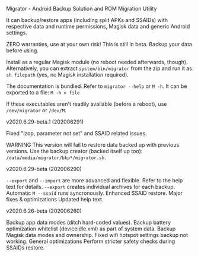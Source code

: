 Migrator - Android Backup Solution and ROM Migration Utility

It can backup/restore apps (including split APKs and SSAIDs) with respective data and runtime permissions, Magisk data and generic Android settings.

ZERO warranties, use at your own risk!
This is still in beta. Backup your data before using.

Install as a regular Magisk module (no reboot needed afterwards, though).
Alternatively, you can extract `system/bin/migrator` from the zip and run it as `sh filepath` (yes, no Magisk installation required).

The documentation is bundled.
Refer to `migrator --help` or `M -h`.
It can be exported to a file: `M -h > file`

If these executables aren't readily available (before a reboot), use `/dev/migrator` or `/dev/M`.


v2020.6.29-beta.1 (202006291)

Fixed "lzop, parameter not set" and SSAID related issues.

WARNING
This version will fail to restore data backed up with previous versions.
Use the backup creator (backed itself up too): `/data/media/migrator/bkp*/migrator.sh`.


v2020.6.29-beta (202006290)

`--export` and `--import` are more advanced and flexible. Refer to the help text for details.
`--export` creates individual archives for each backup.
Automatic `M --ssaid` runs syncronously.
Enhanced SSAID restore.
Major fixes & optimizations
Updated help text.


v2020.6.26-beta (202006260)

Backup app data modes (ditch hard-coded values).
Backup battery optimization whitelist (deviceidle.xml) as part of system data.
Backup Magisk data modes and ownership.
Fixed wifi hotspot settings backup not working.
General optimizations
Perform stricter safety checks during SSAIDs restore.
